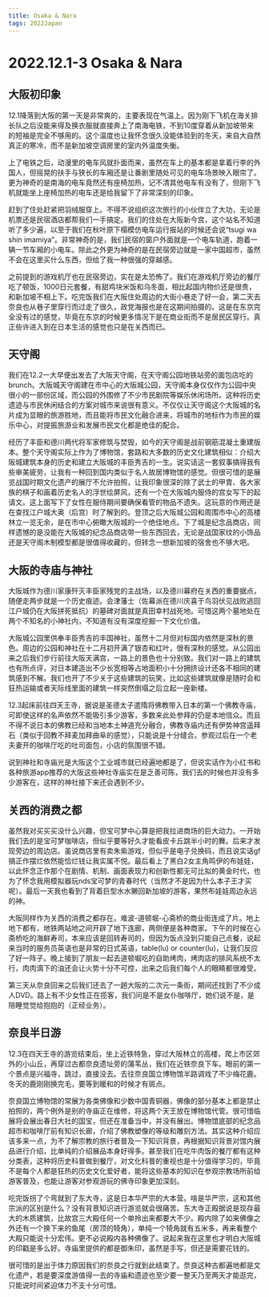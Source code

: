 ```yaml
---
title: Osaka & Nara
tags: 2022Japan
---
```


# 2022.12.1-3 Osaka & Nara

## 大阪初印象

12.1降落到大阪的第一天是非常爽的，主要表现在气温上。因为刚下飞机在海关排长队之后没能来得及换衣服就直接奔上了南海电铁，不到10度穿着从新加坡带来的短袖是完全不够用的。这个温度也让我怀念很久没能体验到的冬天，来自大自然真正的寒冷，而不是新加坡空调房里的室内外温度失衡。

上了电铁之后，动漫里的电车风就扑面而来，虽然在车上的基本都是拿着行李的外国人，但摇晃的扶手与狭长的车厢还是让番剧里随处可见的电车场景映入眼帘了。更为神奇的是南海的电车竟然还有座椅加热，记不清其他电车有没有了，但刚下飞机就能坐上座椅加热的电车还是给我留下了非常深刻的印象。

赶到了住处赶紧把羽绒服穿上。不得不说组织这次旅行的小伙伴立了大功，无论是机票还是民宿酒店都帮我们一手搞定。我们的住处在大阪新今宫，这个站名不知道听了多少遍，以至于我们在秋叶原下榻模仿电车运行报站的时候还会说“tsugi wa shin imamiya”。非常神奇的是，我们民宿的窗户外面就是一个电车轨道，跑着一辆一节车厢的小电车。除此之外更为神奇的是在民宿旁边就是一家中国超市，虽然不会在这里买什么东西，但给了我一种很强的穿越感。

之前提到的游戏机厅也在民宿旁边，实在是太恐怖了。我们在游戏机厅旁边的餐厅吃了顿饭，1000日元套餐，有甜鸡块米饭和乌冬面，相比起国内物价还是很贵，和新加坡不相上下。吃完饭我们在大阪住处周边的大街小巷走了好一会，第二天去奈良也从巷子里穿行而过走了很久，政党海报也是在这期间拍摄的。这是在东京完全没有过的感觉，毕竟在东京的时候更多情况下是在商业街而不是居民区穿行。真正些许进入到在日本生活的感觉也只是在关西而已。

## 天守阁

我们在12.2一大早便出发去了大阪天守阁，在天守阁公园地铁站旁的面包店吃的brunch。大阪城天守阁建在市中心的大阪城公园，天守阁本身仅仅作为公园中央很小的一部份区域，而公园的外围修了不少市民剧院等娱乐休闲场所。这种将历史遗迹与市民休闲结合的方案对城市来说很有意义。不仅仅让天守阁这个大阪城的名片成为显眼的旅游胜地，而且能将市民文化融合进来，将城市的地标作为市民的娱乐中心，对提振旅游业和发展市民文化都是绝佳的配合。

经历了丰臣和德川两代将军家修筑与焚毁，如今的天守阁是战前钢筋混凝土重建版本。整个天守阁实际上作为了博物馆，套路和大多数的历史文化建筑相似：介绍大阪城建筑本身的历史和建立大阪城的丰臣秀吉的一生。说实话这一套叙事搞得我有些审美疲劳，让我有一种回到国内类似于名人故居博物馆的感觉。但很可惜的是展览战国时期文化遗产的展厅不允许拍照，让我印象很深的除了武士的甲胄、各大家族的棋子和画着历史名人的浮世绘屏风，还有一个在大阪城内服侍的宫女写下的起请文。这上面写下了女性在服侍期间要确保看管的物品不遗失。这玩意的作用还是在查找江户城大奥（后宫）时了解到的。登顶之后大阪城公园和周围市中心的高楼林立一览无余，是在市中心俯瞰大阪城的一个绝佳地点。下了城是纪念品商店，同样遗憾的是没能在大阪城的纪念品商店带一些东西回去，无论是战国家纹的小饰品还是天守阁木制模型都是很值得收藏的，但转念一想新加坡的宿舍也不够大吧。

## 大阪的寺庙与神社

大阪城作为德川家康歼灭丰臣家残党的主战场，以及德川幕府在关西的重要据点，随便走两步就是一个历史痕迹。会津藩士（佐幕派在德川庆喜于鸟羽伏见战败逃回江户城仍在大阪拼死抵抗）的墓碑对面就是真田幸村战死地。可惜这两个墓地处在两个不知名的小神社内，不知道有没有深度挖掘一下文化价值。

大阪城公园里供奉丰臣秀吉的丰国神社，虽然十二月但对标国内依然是深秋的景色。周边的公园和神社在十二月初开满了银杏和红叶，很有深秋的感觉。从公园出来之后我们步行前往大阪天满宫，一路上的景色也十分别致。我们对一路上的建筑也有所点评，对日本建造出不少长宽相等占地面积小十分拥挤设计还各不相同的建筑感到不解。我们也开了不少关于这些建筑的玩笑，比如这些建筑就像是随时会和狂热运输或者天际线里面的建筑一样突然倒塌之后立起一座新楼。

12.3起床前往四天王寺，据说是圣德太子遣隋将佛教带入日本的第一个佛教寺庙，可即使这样的名声依然不能吸引多少游客，多数来此处参拜的仍是本地信众。而且不得不说日本的佛教已经和当地本土神道充分融合，佛教寺庙内还有伊势神宫遥拜石（类似于回教不拜麦加拜曲阜的感觉），只能说是十分缝合。参观过后在一个老夫妻开的咖啡厅吃的吐司面包，小店的氛围很不错。

说到神社和寺庙光是大阪这个工业城市就已经遍地都是了，但说实话作为小红书和各种旅游app推荐的大阪这些神社寺庙实在是乏善可陈，我们去的时候也并没有多少游客在，这样的神社接下来还会遇到不少。

## 关西的消费之都

虽然我对买买买没什么兴趣，但宝可梦中心算是把我拉进商场的巨大动力。一开始我们去的是宝可梦咖啡店，但似乎要等好久才能看皮卡丘跳半小时的舞。后来才发现旁边的周边店。虽说商店里有卖朱紫游戏，但似乎是电子兑换码，而且说实话gf搞正作摆烂依然能恰烂钱让我实属不悦。最后看上了黑白2女主角鸣伊的布娃娃，以此怀念正作那个在剧情、机制、画面表现力和创新性都无可比拟的黄金时代，也为了怀念我用模拟器玩nds宝可梦的青春时代（当然才不是因为什么本子王才买呢）。最后一天我也看到了背着巨型水水獭回新加坡的游客，果然布娃娃周边永远的神。

大阪同样作为关西的消费之都存在。难波-道顿堀-心斋桥的商业街连成了片。地上地下都有，地铁两站地之间开辟了地下连廊，两侧便是各种商家。下午的时候在心斋桥吃的海鲜寿司，本来应该是回转寿司的，但因为饭点没到只能自己点餐，说起来当时的服务员英语也是非常的日式英语，table(lu) or counter(lu)，让我们反应了好一阵子。晚上接到了朋友一起去道顿堀吃的自助烤肉，烤肉店的排风系统不太行，肉肉滴下的油还会让火势十分不可控，出来之后我们每个人的眼睛都很难受。

第三天从奈良回来之后我们还去了一趟大阪的二次元一条街，期间还找到了不少成人DVD。路上有不少女性正在揽客，我们问是不是女仆咖啡厅，她们说不是，是陪睡觉觉给抱抱的（正经业务）。

## 奈良半日游

12.3在四天王寺的游览结束后，坐上近铁特急，穿过大阪林立的高楼，爬上市区郊外的小山丘，再穿过古都奈良遗址旁的蒲苇丛，我们在近铁奈良下车。眼前的第一个景点是兴福寺，跳过，直接没去。去往奈良国立博物馆半路调戏了不少梅花鹿。冬天的鹿刚刚换完毛，要等到暖和的时候才有斑点。

奈良国立博物馆的常展为各类佛像和少数中国青铜器，佛像的部分基本上都是禁止拍照的，两个例外是别的寺庙正在维修，将这两个天王放在博物馆代管。很可惜临展将会展出春日大社的国宝，但还在准备当中，并没有展出。博物馆底部的纪念品超市和咖啡厅前有知识长廊，介绍了佛教塑像的等级和雕刻方法。其实这种介绍应该多来一点，为不了解宗教的旅行者普及一下知识背景，再根据知识背景对馆内展品进行介绍，比单纯的介绍展品本身好得多。甚至我们在吃牛肉饭的餐厅都有这种分类表，这种将历史科普做到餐厅，对文化科普的重视也是十分值得学习的，毕竟不是每个人都是狂热的历史文化爱好者，能将这些基本的知识在参观宗教场所前给游客普及，也能让游客对参观游玩的佛寺印象更加深刻。

吃完饭拐了个弯就到了东大寺，这是日本华严宗的大本营。啥是华严宗，这和其他宗派的区别是什么？没有背景知识进行游览就会很痛苦。东大寺正殿据说是现存最大的木质建筑，比故宫三大殿任何一个单拎出来都要大不少。殿内除了如来佛像之外还有一个换下来的鱼尾（房顶的犄角），单纯一个犄角就有五米多，再来看整个大殿只能说十分宏伟。更不必说殿内各种佛像了。说起来我在这里也才明白大阪城的印戳是多么好。寺庙里提供的都是御朱印，虽然是手写，但还是需要花钱的。

很可惜的是出于体力原因我们的奈良之行就到此结束了。奈良这种古都遍地都是文化遗产，若是要深度游值得一去的寺庙和遗迹也至少要一整天乃至两天才能逛完，只能说时间紧迫体力不支十分可惜。